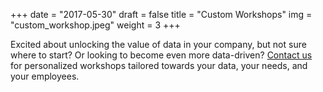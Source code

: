 +++
date = "2017-05-30"
draft = false
title = "Custom Workshops"
img = "custom_workshop.jpeg"
weight = 3
+++

Excited about unlocking the value of data in your company, but not sure where to start? Or looking to become even more data-driven? [Contact us](mailto:schoolofdatasci@gmail.com) for personalized workshops tailored towards your data, your needs, and your employees.